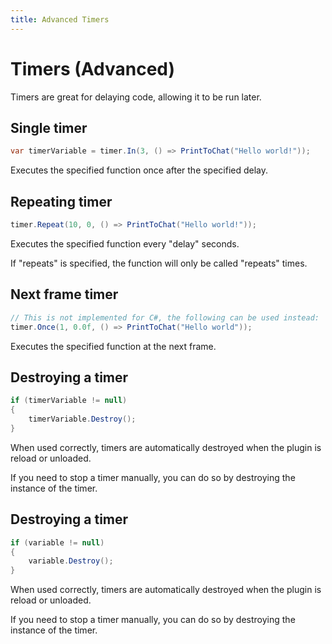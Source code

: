 ```yaml
---
title: Advanced Timers
---
```


# Timers (Advanced)

Timers are great for delaying code, allowing it to be run later.

## Single timer

``` csharp
var timerVariable = timer.In(3, () => PrintToChat("Hello world!"));
```

Executes the specified function once after the specified delay.

## Repeating timer

``` csharp
timer.Repeat(10, 0, () => PrintToChat("Hello world!"));
```

Executes the specified function every "delay" seconds.

If "repeats" is specified, the function will only be called "repeats" times.

## Next frame timer

``` csharp
// This is not implemented for C#, the following can be used instead:
timer.Once(1, 0.0f, () => PrintToChat("Hello world"));
```

Executes the specified function at the next frame.

## Destroying a timer

``` csharp
if (timerVariable != null)
{
    timerVariable.Destroy();
}
```

When used correctly, timers are automatically destroyed when the plugin is reload or unloaded.

If you need to stop a timer manually, you can do so by destroying the instance of the timer.

## Destroying a timer

``` csharp
if (variable != null)
{
    variable.Destroy();
}
```

When used correctly, timers are automatically destroyed when the plugin is reload or unloaded.

If you need to stop a timer manually, you can do so by destroying the instance of the timer.
